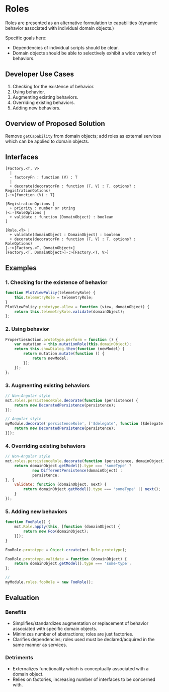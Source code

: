 # Roles

Roles are presented as an alternative formulation to capabilities
(dynamic behavior associated with individual domain objects.)

Specific goals here:

* Dependencies of individual scripts should be clear.
* Domain objects should be able to selectively exhibit a wide
  variety of behaviors.

## Developer Use Cases

1. Checking for the existence of behavior.
2. Using behavior.
3. Augmenting existing behaviors.
4. Overriding existing behaviors.
5. Adding new behaviors.

## Overview of Proposed Solution

Remove `getCapability` from domain objects; add roles as external
services which can be applied to domain objects.

## Interfaces

```nomnoml
[Factory.<T, V>
  |
  - factoryFn : function (V) : T
  |
  + decorate(decoratorFn : function (T, V) : T, options? : RegistrationOptions)
]-:>[function (V) : T]

[RegistrationOptions |
  + priority : number or string
]<:-[RoleOptions |
  + validate : function (DomainObject) : boolean
]

[Role.<T> |
  + validate(domainObject : DomainObject) : boolean
  + decorate(decoratorFn : function (T, V) : T, options? : RoleOptions)
]-:>[Factory.<T, DomainObject>]
[Factory.<T, DomainObject>]-:>[Factory.<T, V>]
```

## Examples

### 1. Checking for the existence of behavior

```js
function PlotViewPolicy(telemetryRole) {
    this.telemetryRole = telemetryRole;
}
PlotViewPolicy.prototype.allow = function (view, domainObject) {
    return this.telemetryRole.validate(domainObject);
};
```

### 2. Using behavior

```js
PropertiesAction.prototype.perform = function () {
    var mutation = this.mutationRole(this.domainObject);
    return this.showDialog.then(function (newModel) {
        return mutation.mutate(function () {
            return newModel;
        });
    });
};
```

### 3. Augmenting existing behaviors

```js
// Non-Angular style
mct.roles.persistenceRole.decorate(function (persistence) {
    return new DecoratedPersistence(persistence);
});

// Angular style
myModule.decorate('persistenceRole', ['$delegate', function ($delegate) {
    return new DecoratedPersistence(persistence);
}]);
```

### 4. Overriding existing behaviors

```js
// Non-Angular style
mct.roles.persistenceRole.decorate(function (persistence, domainObject) {
    return domainObject.getModel().type === 'someType' ?
            new DifferentPersistence(domainObject) :
            persistence;
}, {
    validate: function (domainObject, next) {
        return domainObject.getModel().type === 'someType' || next();
    }
});
```

### 5. Adding new behaviors

```js
function FooRole() {
    mct.Role.apply(this, [function (domainObject) {
        return new Foo(domainObject);
    }]);
}

FooRole.prototype = Object.create(mct.Role.prototype);

FooRole.prototype.validate = function (domainObject) {
    return domainObject.getModel().type === 'some-type';
};

//
myModule.roles.fooRole = new FooRole();
```


## Evaluation

### Benefits

* Simplifies/standardizes augmentation or replacement of behavior associated
  with specific domain objects.
* Minimizes number of abstractions; roles are just factories.
* Clarifies dependencies; roles used must be declared/acquired in the
  same manner as services.

### Detriments

* Externalizes functionality which is conceptually associated with a
  domain object.
* Relies on factories, increasing number of interfaces to be concerned
  with.